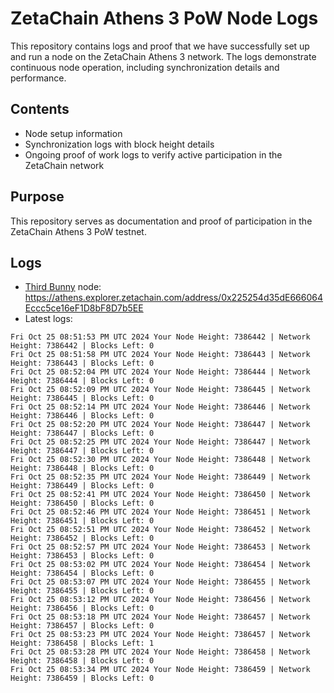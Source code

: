 # ZetaChain Athens 3 PoW Node Logs
This repository contains logs and proof that we have successfully set up and run a node on the ZetaChain Athens 3 network. The logs demonstrate continuous node operation, including synchronization details and performance.

## Contents
- Node setup information
- Synchronization logs with block height details
- Ongoing proof of work logs to verify active participation in the ZetaChain network

## Purpose
This repository serves as documentation and proof of participation in the ZetaChain Athens 3 PoW testnet.

## Logs

- [Third Bunny](https://thirdbunny.xyz/) node: https://athens.explorer.zetachain.com/address/0x225254d35dE666064Eccc5ce16eF1D8bF8D7b5EE
- Latest logs:
```
Fri Oct 25 08:51:53 PM UTC 2024 Your Node Height: 7386442 | Network Height: 7386442 | Blocks Left: 0
Fri Oct 25 08:51:58 PM UTC 2024 Your Node Height: 7386443 | Network Height: 7386443 | Blocks Left: 0
Fri Oct 25 08:52:04 PM UTC 2024 Your Node Height: 7386444 | Network Height: 7386444 | Blocks Left: 0
Fri Oct 25 08:52:09 PM UTC 2024 Your Node Height: 7386445 | Network Height: 7386445 | Blocks Left: 0
Fri Oct 25 08:52:14 PM UTC 2024 Your Node Height: 7386446 | Network Height: 7386446 | Blocks Left: 0
Fri Oct 25 08:52:20 PM UTC 2024 Your Node Height: 7386447 | Network Height: 7386447 | Blocks Left: 0
Fri Oct 25 08:52:25 PM UTC 2024 Your Node Height: 7386447 | Network Height: 7386447 | Blocks Left: 0
Fri Oct 25 08:52:30 PM UTC 2024 Your Node Height: 7386448 | Network Height: 7386448 | Blocks Left: 0
Fri Oct 25 08:52:35 PM UTC 2024 Your Node Height: 7386449 | Network Height: 7386449 | Blocks Left: 0
Fri Oct 25 08:52:41 PM UTC 2024 Your Node Height: 7386450 | Network Height: 7386450 | Blocks Left: 0
Fri Oct 25 08:52:46 PM UTC 2024 Your Node Height: 7386451 | Network Height: 7386451 | Blocks Left: 0
Fri Oct 25 08:52:51 PM UTC 2024 Your Node Height: 7386452 | Network Height: 7386452 | Blocks Left: 0
Fri Oct 25 08:52:57 PM UTC 2024 Your Node Height: 7386453 | Network Height: 7386453 | Blocks Left: 0
Fri Oct 25 08:53:02 PM UTC 2024 Your Node Height: 7386454 | Network Height: 7386454 | Blocks Left: 0
Fri Oct 25 08:53:07 PM UTC 2024 Your Node Height: 7386455 | Network Height: 7386455 | Blocks Left: 0
Fri Oct 25 08:53:12 PM UTC 2024 Your Node Height: 7386456 | Network Height: 7386456 | Blocks Left: 0
Fri Oct 25 08:53:18 PM UTC 2024 Your Node Height: 7386457 | Network Height: 7386457 | Blocks Left: 0
Fri Oct 25 08:53:23 PM UTC 2024 Your Node Height: 7386457 | Network Height: 7386458 | Blocks Left: 1
Fri Oct 25 08:53:28 PM UTC 2024 Your Node Height: 7386458 | Network Height: 7386458 | Blocks Left: 0
Fri Oct 25 08:53:34 PM UTC 2024 Your Node Height: 7386459 | Network Height: 7386459 | Blocks Left: 0
```
